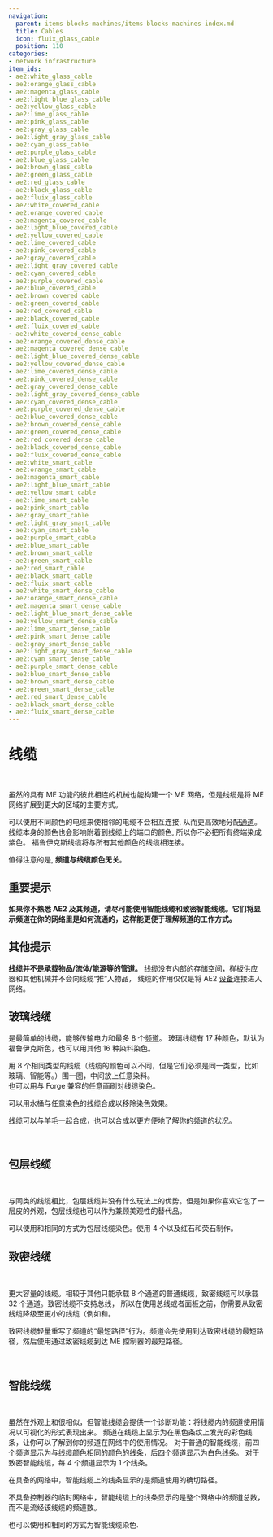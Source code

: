 ```yaml
---
navigation:
  parent: items-blocks-machines/items-blocks-machines-index.md
  title: Cables
  icon: fluix_glass_cable
  position: 110
categories:
- network infrastructure
item_ids:
- ae2:white_glass_cable
- ae2:orange_glass_cable
- ae2:magenta_glass_cable
- ae2:light_blue_glass_cable
- ae2:yellow_glass_cable
- ae2:lime_glass_cable
- ae2:pink_glass_cable
- ae2:gray_glass_cable
- ae2:light_gray_glass_cable
- ae2:cyan_glass_cable
- ae2:purple_glass_cable
- ae2:blue_glass_cable
- ae2:brown_glass_cable
- ae2:green_glass_cable
- ae2:red_glass_cable
- ae2:black_glass_cable
- ae2:fluix_glass_cable
- ae2:white_covered_cable
- ae2:orange_covered_cable
- ae2:magenta_covered_cable
- ae2:light_blue_covered_cable
- ae2:yellow_covered_cable
- ae2:lime_covered_cable
- ae2:pink_covered_cable
- ae2:gray_covered_cable
- ae2:light_gray_covered_cable
- ae2:cyan_covered_cable
- ae2:purple_covered_cable
- ae2:blue_covered_cable
- ae2:brown_covered_cable
- ae2:green_covered_cable
- ae2:red_covered_cable
- ae2:black_covered_cable
- ae2:fluix_covered_cable
- ae2:white_covered_dense_cable
- ae2:orange_covered_dense_cable
- ae2:magenta_covered_dense_cable
- ae2:light_blue_covered_dense_cable
- ae2:yellow_covered_dense_cable
- ae2:lime_covered_dense_cable
- ae2:pink_covered_dense_cable
- ae2:gray_covered_dense_cable
- ae2:light_gray_covered_dense_cable
- ae2:cyan_covered_dense_cable
- ae2:purple_covered_dense_cable
- ae2:blue_covered_dense_cable
- ae2:brown_covered_dense_cable
- ae2:green_covered_dense_cable
- ae2:red_covered_dense_cable
- ae2:black_covered_dense_cable
- ae2:fluix_covered_dense_cable
- ae2:white_smart_cable
- ae2:orange_smart_cable
- ae2:magenta_smart_cable
- ae2:light_blue_smart_cable
- ae2:yellow_smart_cable
- ae2:lime_smart_cable
- ae2:pink_smart_cable
- ae2:gray_smart_cable
- ae2:light_gray_smart_cable
- ae2:cyan_smart_cable
- ae2:purple_smart_cable
- ae2:blue_smart_cable
- ae2:brown_smart_cable
- ae2:green_smart_cable
- ae2:red_smart_cable
- ae2:black_smart_cable
- ae2:fluix_smart_cable
- ae2:white_smart_dense_cable
- ae2:orange_smart_dense_cable
- ae2:magenta_smart_dense_cable
- ae2:light_blue_smart_dense_cable
- ae2:yellow_smart_dense_cable
- ae2:lime_smart_dense_cable
- ae2:pink_smart_dense_cable
- ae2:gray_smart_dense_cable
- ae2:light_gray_smart_dense_cable
- ae2:cyan_smart_dense_cable
- ae2:purple_smart_dense_cable
- ae2:blue_smart_dense_cable
- ae2:brown_smart_dense_cable
- ae2:green_smart_dense_cable
- ae2:red_smart_dense_cable
- ae2:black_smart_dense_cable
- ae2:fluix_smart_dense_cable
---
```


# 线缆  

<GameScene zoom="3" background="transparent">
  <ImportStructure src="../assets/assemblies/cables.snbt" /> 
  <IsometricCamera yaw="180" pitch="30" />
</GameScene>

虽然的具有 ME 功能的彼此相连的机械也能构建一个 ME 网络，但是线缆是将 ME 网络扩展到更大的区域的主要方式。

可以使用不同颜色的电缆来使相邻的电缆不会相互连接, 从而更高效地分配[通道](../ae2-mechanics/channels.md)。
线缆本身的颜色也会影响附着到线缆上的端口的颜色, 所以你不必把所有终端染成紫色。
福鲁伊克斯线缆将与所有其他颜色的线缆相连接。  

值得注意的是, **频道与线缆颜色无关**。

## 重要提示  

**如果你不熟悉 AE2 及其频道，请尽可能使用智能线缆和致密智能线缆。它们将显示频道在你的网络里是如何流通的，这样能更便于理解频道的工作方式。** 

## 其他提示  

**线缆并不是承载物品/流体/能源等的管道。** 线缆没有内部的存储空间，样板供应器和其他机械并不会向线缆“推”入物品，
线缆的作用仅仅是将 AE2 [设备](../ae2-mechanics/devices.md)连接进入网络。 

## 玻璃线缆  

<GameScene zoom="6" background="transparent">
<ImportStructure src="../assets/assemblies/fluix_glass_cable.snbt" />
<IsometricCamera yaw="195" pitch="30" />
</GameScene>

<ItemLink id="fluix_glass_cable" />是最简单的线缆，能够传输电力和最多 8 个[频道](../ae2-mechanics/channels.md)。
玻璃线缆有 17 种颜色，默认为福鲁伊克斯色，也可以用其他 16 种染料染色。  

用 8 个相同类型的线缆（线缆的颜色可以不同，但是它们必须是同一类型，比如玻璃、智能等。）围一圈，中间放上任意染料。  
也可以用与 Forge 兼容的任意画刷对线缆染色。  

可以用水桶与任意染色的线缆合成以移除染色效果。  

线缆可以与羊毛一起合成<ItemLink id="fluix_covered_cable" />，也可以合成<ItemLink id="fluix_smart_cable" />以更方便地了解你的[频道](../ae2-mechanics/channels.md)的状况。  

<RecipeFor id="fluix_glass_cable" />  

<RecipeFor id="blue_glass_cable" />

## 包层线缆  

<GameScene zoom="6" background="transparent"> 
  <ImportStructure src="../assets/assemblies/fluix_covered_cable.snbt" />
  <IsometricCamera yaw="195" pitch="30" />
</GameScene>

与同类的线缆<ItemLink id="fluix_glass_cable" />相比，包层线缆并没有什么玩法上的优势。但是如果你喜欢它包了一层皮的外观，包层线缆也可以作为兼顾美观性的替代品。  

可以使用和<ItemLink id="fluix_glass_cable" />相同的方式为包层线缆染色。使用 4 个<ItemLink id="fluix_covered_cable" />以及红石和荧石制作<ItemLink id="fluix_covered_dense_cable" />。  

<Recipe id="network/cables/covered_fluix" />

<RecipeFor id="blue_covered_cable" />

## 致密线缆  

<GameScene zoom="6" background="transparent">
  <ImportStructure src="../assets/assemblies/fluix_covered_dense_cable.snbt" />
  <IsometricCamera yaw="195" pitch="30" /> 
</GameScene>

更大容量的线缆。相较于其他只能承载 8 个通道的普通线缆，致密线缆可以承载 32 个通道。致密线缆不支持总线，
所以在使用总线或者面板之前，你需要从致密线缆降级至更小的线缆（例如<ItemLink id="fluix_glass_cable" />和<ItemLink id="fluix_smart_cable" />。  

致密线缆轻量重写了频道的“最短路径”行为。频道会先使用到达致密线缆的最短路径，然后使用通过致密线缆到达 ME 控制器的最短路径。 

<Recipe id="network/cables/dense_covered_fluix" /> 

<RecipeFor id="blue_covered_dense_cable" />

## 智能线缆  

<Row>
<GameScene zoom="6" background="transparent">
  <ImportStructure src="../assets/assemblies/fluix_smart_cable.snbt" />
  <IsometricCamera yaw="195" pitch="30" />
</GameScene>
<GameScene zoom="6" background="transparent">
  <ImportStructure src="../assets/assemblies/fluix_smart_dense_cable.snbt" /> 
  <IsometricCamera yaw="195" pitch="30" />
</GameScene>
</Row>

虽然在外观上和<ItemLink id="fluix_covered_cable" />很相似，但智能线缆会提供一个诊断功能：将线缆内的频道使用情况以可视化的形式表现出来。
频道在线缆上显示为在黑色条纹上发光的彩色线条，让你可以了解到你的频道在网络中的使用情况。
对于普通的智能线缆，前四个频道显示为与线缆颜色相同的颜色的线条，后四个频道显示为白色线条。
对于致密智能线缆，每 4 个频道显示为 1 个线条。

在具备<ItemLink id="controller" />的网络中，智能线缆上的线条显示的是频道使用的确切路径。 

不具备控制器的临时网络中，智能线缆上的线条显示的是整个网络中的频道总数，而不是流经该线缆的频道数。   

也可以使用和<ItemLink id="fluix_glass_cable" />相同的方式为智能线缆染色.  

<Recipe id="network/cables/smart_fluix" />

<Recipe id="network/cables/dense_smart_fluix" />

<RecipeFor id="blue_smart_cable" /> 
